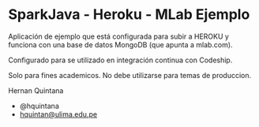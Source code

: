 # SparkJava - Heroku - MLab Ejemplo

Aplicación de ejemplo que está configurada para subir a HEROKU y funciona con una base de datos MongoDB (que apunta a mlab.com).

Configurado para se utilizado en integración continua con Codeship. 

Solo para fines academicos. No debe utilizarse para temas de produccion.

Hernan Quintana

- @hquintana
- hquintan@ulima.edu.pe
